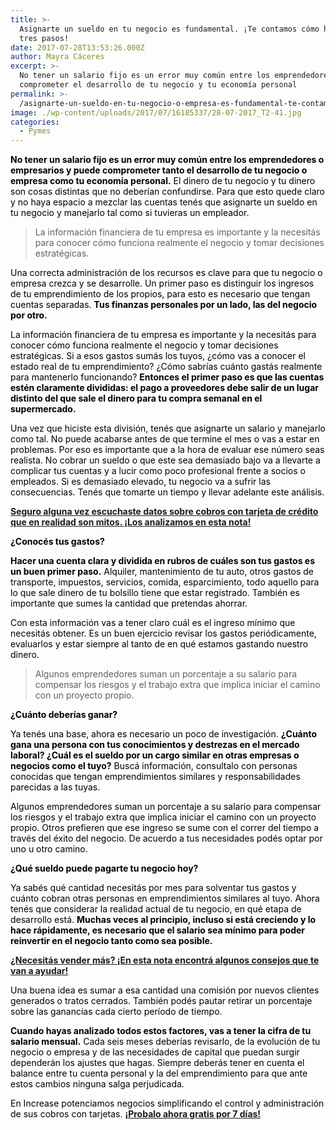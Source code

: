 ```yaml
---
title: >-
  Asignarte un sueldo en tu negocio es fundamental. ¡Te contamos cómo hacerlo en
  tres pasos!
date: 2017-07-28T13:53:26.000Z
author: Mayra Cáceres
excerpt: >-
  No tener un salario fijo es un error muy común entre los emprendedores y puede
  comprometer el desarrollo de tu negocio y tu economía personal
permalink: >-
  /asignarte-un-sueldo-en-tu-negocio-o-empresa-es-fundamental-te-contamos-como-hacerlo-en-tres-simples-pasos/
image: ./wp-content/uploads/2017/07/16185337/28-07-2017_T2-41.jpg
categories:
  - Pymes
---
```

<span style="color: #000000;"><strong>No tener un salario fijo es un error muy común entre los emprendedores o empresarios y puede comprometer tanto el desarrollo de tu negocio o empresa como tu economía personal.</strong> El dinero de tu negocio y tu dinero son cosas distintas que no deberían confundirse. Para que esto quede claro y no haya espacio a mezclar las cuentas tenés que asignarte un sueldo en tu negocio y manejarlo tal como si tuvieras un empleador.</span>

> La información financiera de tu empresa es importante y la necesitás para conocer cómo funciona realmente el negocio y tomar decisiones estratégicas.

<span style="color: #000000;">Una correcta administración de los recursos es clave para que tu negocio o empresa crezca y se desarrolle. Un primer paso es distinguir los ingresos de tu emprendimiento de los propios, para esto es necesario que tengan cuentas separadas. <strong>Tus finanzas personales por un lado, las del negocio por otro.</strong></span>

<span style="color: #000000;">La información financiera de tu empresa es importante y la necesitás para conocer cómo funciona realmente el negocio y tomar decisiones estratégicas. Si a esos gastos sumás los tuyos, ¿cómo vas a conocer el estado real de tu emprendimiento? ¿Cómo sabrías cuánto gastás realmente para mantenerlo funcionando? <strong>Entonces el primer paso es que las cuentas estén claramente divididas: el pago a proveedores debe salir de un lugar distinto del que sale el dinero para tu compra semanal en el supermercado.</strong></span>

<span style="color: #000000;">Una vez que hiciste esta división, tenés que asignarte un salario y manejarlo como tal. No puede acabarse antes de que termine el mes o vas a estar en problemas. Por eso es importante que a la hora de evaluar ese número seas realista. No cobrar un sueldo o que este sea demasiado bajo va a llevarte a complicar tus cuentas y a lucir como poco profesional frente a socios o empleados. Si es demasiado elevado, tu negocio va a sufrir las consecuencias. Tenés que tomarte un tiempo y llevar adelante este análisis.</span>

**<a href="https://increasecard.com/3-mitos-y-verdades-de-vender-con-tarjeta/" target="_blank" rel="noopener">Seguro alguna vez escuchaste datos sobre cobros con tarjeta de crédito que en realidad son mitos. ¡Los analizamos en esta nota!</a>**

<span style="color: #000000;"><strong>¿Conocés tus gastos?</strong></span>

<span style="color: #000000;"><strong>Hacer una cuenta clara y dividida en rubros de cuáles son tus gastos es un buen primer paso.</strong> Alquiler, mantenimiento de tu auto, otros gastos de transporte, impuestos, servicios, comida, esparcimiento, todo aquello para lo que sale dinero de tu bolsillo tiene que estar registrado. También es importante que sumes la cantidad que pretendas ahorrar.</span>

<span style="color: #000000;">Con esta información vas a tener claro cuál es el ingreso mínimo que necesitás obtener. Es un buen ejercicio revisar los gastos periódicamente, evaluarlos y estar siempre al tanto de en qué estamos gastando nuestro dinero.</span>

> Algunos emprendedores suman un porcentaje a su salario para compensar los riesgos y el trabajo extra que implica iniciar el camino con un proyecto propio.

<span style="color: #000000;"><strong>¿Cuánto deberías ganar?</strong></span>

<span style="color: #000000;">Ya tenés una base, ahora es necesario un poco de investigación. <strong>¿Cuánto gana una persona con tus conocimientos y destrezas en el mercado laboral? ¿Cuál es el sueldo por un cargo similar en otras empresas o negocios como el tuyo?</strong> Buscá información, consultalo con personas conocidas que tengan emprendimientos similares y responsabilidades parecidas a las tuyas.</span>

<span style="color: #000000;">Algunos emprendedores suman un porcentaje a su salario para compensar los riesgos y el trabajo extra que implica iniciar el camino con un proyecto propio. Otros prefieren que ese ingreso se sume con el correr del tiempo a través del éxito del negocio. De acuerdo a tus necesidades podés optar por uno u otro camino.</span>

<span style="color: #000000;"><strong>¿Qué sueldo puede pagarte tu negocio hoy?</strong></span>

<span style="color: #000000;">Ya sabés qué cantidad necesitás por mes para solventar tus gastos y cuánto cobran otras personas en emprendimientos similares al tuyo. Ahora tenés que considerar la realidad actual de tu negocio, en qué etapa de desarrollo está. <strong>Muchas veces al principio, incluso si está creciendo y lo hace rápidamente, es necesario que el salario sea mínimo para poder reinvertir en el negocio tanto como sea posible.</strong></span>

**<a href="https://increasecard.com/consejos-para-mejorar-tus-ventas-en-tiempos-dificiles/" target="_blank" rel="noopener">¿Necesitás vender más? ¡En esta nota encontrá algunos consejos que te van a ayudar!</a>**

<span style="color: #000000;">Una buena idea es sumar a esa cantidad una comisión por nuevos clientes generados o tratos cerrados. También podés pautar retirar un porcentaje sobre las ganancias cada cierto período de tiempo.</span>

<span style="color: #000000;"><strong>Cuando hayas analizado todos estos factores, vas a tener la cifra de tu salario mensual.</strong> Cada seis meses deberías revisarlo, de la evolución de tu negocio o empresa y de las necesidades de capital que puedan surgir dependerán los ajustes que hagas. Siempre deberás tener en cuenta el balance entre tu cuenta personal y la del emprendimiento para que ante estos cambios ninguna salga perjudicada.</span>

<span style="color: #000000;">En Increase potenciamos negocios simplificando el control y administración de sus cobros con tarjetas. </span>**<a href="http://increasecard.com/" target="_blank" rel="noopener">¡Probalo ahora gratis por 7 días!</a>**
